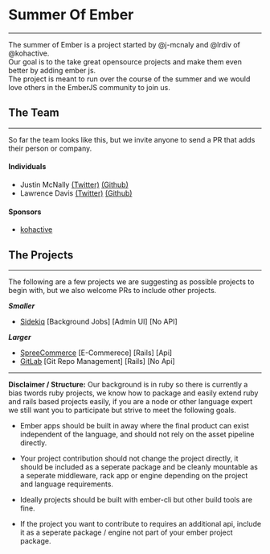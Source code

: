 # Summer Of Ember
---

The summer of Ember is a project started by @j-mcnaly and @lrdiv of @kohactive.  
Our goal is to the take great opensource projects and make them even better by adding ember js.  
The project is meant to run over the course of the summer and we would love others in the EmberJS community to join us.



## The Team
---
So far the team looks like this, but we invite anyone to send a PR that adds their person or company.



#### Individuals


- Justin McNally [(Twitter)](http://www.twitter.com/j_mcnally) [(Github)](http://www.github.com/j-mcnally)
- Lawrence Davis [(Twitter)](http://www.twitter.com/lrdiv) [(Github)](http://www.github.com/lrdiv)


#### Sponsors

- [kohactive](http://www.kohactive.com)


## The Projects
---
The following are a few projects we are suggesting as possible projects to begin with, but we also welcome PRs to include other projects.



***Smaller***
  
- [Sidekiq](https://github.com/mperham/sidekiq) [Background Jobs] [Admin UI] [No API]


***Larger***

- [SpreeCommerce](https://github.com/spree/spree) [E-Commerece] [Rails] [Api]
- [GitLab](https://github.com/gitlabhq/gitlabhq) [Git Repo Management] [Rails] [No Api]

---
**Disclaimer / Structure:**
Our background is in ruby so there is currently a bias twords ruby projects, we know how to package and easily extend ruby and rails based projects easily, if you are a node or other language expert we still want you to participate but strive to meet the following goals.

- Ember apps should be built in away where the final product can exist independent of the language, and should not rely on the asset pipeline directly.

- Your project contribution should not change the project directly, it should be included as a seperate package and be cleanly mountable as a seperate middleware, rack app or engine depending on the project and language requirements.

- Ideally projects should be built with ember-cli but other build tools are fine.

- If the project you want to contribute to requires an additional api, include it as a seperate package / engine not part of your ember project package.
